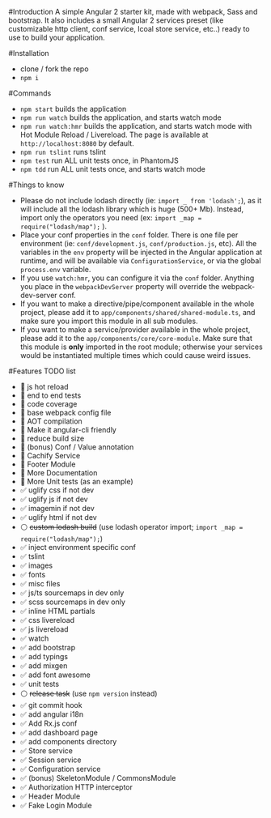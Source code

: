 #Introduction
A simple Angular 2 starter kit, made with webpack, Sass and bootstrap. It also includes a small Angular 2 services preset (like customizable http client, conf service, lcoal store service, etc..) ready to use to build your application.

#Installation
* clone / fork the repo
* `npm i`

#Commands
* `npm start` builds the application
* `npm run watch` builds the application, and starts watch mode
* `npm run watch:hmr` builds the application, and starts watch mode with Hot Module Reload / Livereload. The page is available at `http://localhost:8080` by default.
* `npm run tslint` runs tslint
* `npm test` run ALL unit tests once, in PhantomJS
* `npm tdd` run ALL unit tests once, and starts watch mode

#Things to know
* Please do not include lodash directly (ie: `import _ from 'lodash';`), as it will include all the lodash library which is huge (500+ Mb). Instead, import only the operators you need (ex: `import _map = require("lodash/map");` ).
* Place your conf properties in the `conf` folder. There is one file per environment (ie: `conf/development.js`, `conf/production.js`, etc). All the variables in the `env` property will be injected in the Angular application at runtime, and will be available via `ConfigurationService`, or via the global `process.env` variable.
* If you use `watch:hmr`, you can configure it via the `conf` folder. Anything you place in the `webpackDevServer` property will override the webpack-dev-server conf.
* If you want to make a directive/pipe/component available in the whole project, please add it to `app/components/shared/shared-module.ts`, and make sure you import this module in all sub modules.
* If you want to make a service/provider available in the whole project, please add it to the `app/components/core/core-module`. Make sure that this module is **only** imported in the root module; otherwise your services would be instantiated multiple times which could cause weird issues.

#Features TODO list
* :red_circle: js hot reload
* :red_circle: end to end tests
* :red_circle: code coverage
* :red_circle: base webpack config file
* :red_circle: AOT compilation
* :red_circle: Make it angular-cli friendly
* :red_circle: reduce build size
* :red_circle: (bonus) Conf / Value annotation
* :red_circle: Cachify Service
* :red_circle: Footer Module
* :red_circle: More Documentation
* :red_circle: More Unit tests (as an example)
* :white_check_mark: uglify css if not dev
* :white_check_mark: uglify js if not dev
* :white_check_mark: imagemin if not dev
* :white_check_mark: uglify html if not dev
* :white_circle: ~~custom lodash build~~ (use lodash operator import; `import _map = require("lodash/map");`)
* :white_check_mark: inject environment specific conf
* :white_check_mark: tslint
* :white_check_mark: images
* :white_check_mark: fonts
* :white_check_mark: misc files
* :white_check_mark: js/ts sourcemaps in dev only
* :white_check_mark: scss sourcemaps in dev only
* :white_check_mark: inline HTML partials
* :white_check_mark: css livereload
* :white_check_mark: js livereload
* :white_check_mark: watch
* :white_check_mark: add bootstrap
* :white_check_mark: add typings
* :white_check_mark: add mixgen
* :white_check_mark: add font awesome
* :white_check_mark: unit tests
* :white_circle: ~~release task~~ (use `npm version` instead)
* :white_check_mark: git commit hook
* :white_check_mark: add angular i18n
* :white_check_mark: Add Rx.js conf
* :white_check_mark: add dashboard page
* :white_check_mark: add components directory
* :white_check_mark: Store service
* :white_check_mark: Session service
* :white_check_mark: Configuration service
* :white_check_mark: (bonus) SkeletonModule / CommonsModule
* :white_check_mark: Authorization HTTP interceptor 
* :white_check_mark: Header Module
* :white_check_mark: Fake Login Module
